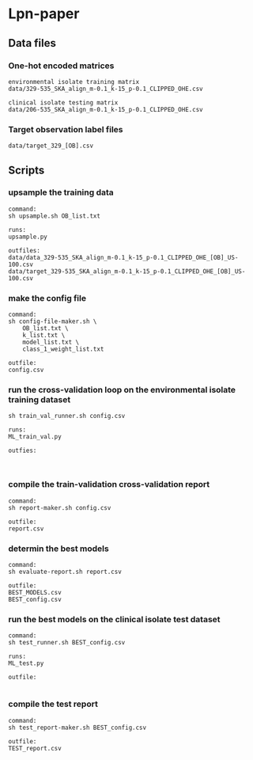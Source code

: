 # Lpn-paper

## Data files

### One-hot encoded matrices
```  
environmental isolate training matrix  
data/329-535_SKA_align_m-0.1_k-15_p-0.1_CLIPPED_OHE.csv  
  
clinical isolate testing matrix  
data/206-535_SKA_align_m-0.1_k-15_p-0.1_CLIPPED_OHE.csv  
```  

### Target observation label files
```data/target_329_[OB].csv```   


## Scripts

### upsample the training data
```
command:  
sh upsample.sh OB_list.txt  
  
runs:  
upsample.py   
  
outfiles:   
data/data_329-535_SKA_align_m-0.1_k-15_p-0.1_CLIPPED_OHE_[OB]_US-100.csv  
data/target_329-535_SKA_align_m-0.1_k-15_p-0.1_CLIPPED_OHE_[OB]_US-100.csv  
```  

### make the config file
```  
command:  
sh config-file-maker.sh \  
    OB_list.txt \  
    k_list.txt \  
    model_list.txt \  
    class_1_weight_list.txt  
  
outfile:  
config.csv  
```  

### run the cross-validation loop on the environmental isolate training dataset
```command:  
sh train_val_runner.sh config.csv  
  
runs:  
ML_train_val.py  
  
outfies:  
  
  
```


### compile the train-validation cross-validation report
```   
command:  
sh report-maker.sh config.csv  
  
outfile:  
report.csv  
```
  
### determin the best models  
```  
command:  
sh evaluate-report.sh report.csv  
  
outfile:  
BEST_MODELS.csv  
BEST_config.csv  
```
 
### run the best models on the clinical isolate test dataset 
```  
command:  
sh test_runner.sh BEST_config.csv  
  
runs:  
ML_test.py  
  
outfile:  
  
```


### compile the test report
```  
command:  
sh test_report-maker.sh BEST_config.csv  
  
outfile:  
TEST_report.csv  
  
```
